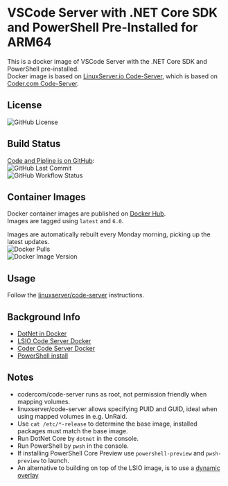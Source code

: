 # VSCode Server with .NET Core SDK and PowerShell Pre-Installed for ARM64

This is a docker image of VSCode Server with the .NET Core SDK and PowerShell pre-installed.  
Docker image is based on [LinuxServer.io Code-Server](https://github.com/linuxserver/docker-code-server), which is based on [Coder.com Code-Server](https://github.com/cdr/code-server).  

## License

![GitHub License](https://img.shields.io/github/license/vkhurana/VSCode-Server-DotNetCore-arm64v8)  

## Build Status

[Code and Pipline is on GitHub](https://github.com/vkhurana/VSCode-Server-DotNetCore-arm64v8):  
![GitHub Last Commit](https://img.shields.io/github/last-commit/vkhurana/VSCode-Server-DotNetCore-arm64v8?logo=github)  
![GitHub Workflow Status](https://img.shields.io/github/workflow/status/vkhurana/VSCode-Server-DotNetCore-arm64v8/Build%20and%20Publish%20Docker%20Images?logo=github)

## Container Images

Docker container images are published on [Docker Hub](https://hub.docker.com/r/vkhurana/vscode-server-dotnetcore-arm64v8).  
Images are tagged using `latest` and `6.0`.  

Images are automatically rebuilt every Monday morning, picking up the latest updates.  
![Docker Pulls](https://img.shields.io/docker/pulls/vkhurana/vscode-server-dotnetcore-arm64v8?logo=docker)  
![Docker Image Version](https://img.shields.io/docker/v/vkhurana/vscode-server-dotnetcore-arm64v8/latest?logo=docker)

## Usage

Follow the [linuxserver/code-server](https://hub.docker.com/r/linuxserver/code-server) instructions.

## Background Info

- [DotNet in Docker](https://github.com/dotnet/dotnet-docker/blob/main/src/sdk/6.0/focal/arm64v8/Dockerfile)
- [LSIO Code Server Docker](https://github.com/linuxserver/docker-code-server/blob/master/Dockerfile)
- [Coder Code Server Docker](https://github.com/cdr/code-server/blob/master/Dockerfile)
- [PowerShell install](https://docs.microsoft.com/en-us/powershell/scripting/install/install-other-linux?view=powershell-7.2#binary-archives)

## Notes

- codercom/code-server runs as root, not permission friendly when mapping volumes.
- linuxserver/code-server allows specifying PUID and GUID, ideal when using mapped volumes in e.g. UnRaid.
- Use `cat /etc/*-release` to determine the base image, installed packages must match the base image.
- Run DotNet Core by `dotnet` in the console.
- Run PowerShell by `pwsh` in the console.
- If installing PowerShell Core Preview use `powershell-preview` and `pwsh-preview` to launch.
- An alternative to building on top of the LSIO image, is to use a [dynamic overlay](https://blog.linuxserver.io/2019/09/14/customizing-our-containers/)
